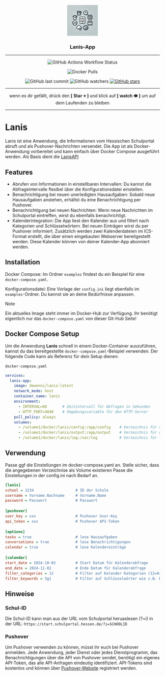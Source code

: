 <div align="center">
<img style="width: 100px;" src="./docs/lanis.jpeg"> 

<h3 style="text-align: center;">Lanis-App</h3>
</div>


-----

<div align="center">

![GitHub Actions Workflow Status](https://img.shields.io/github/actions/workflow/status/dewenni/lanis/docker-build.yml)

![Docker Pulls](https://img.shields.io/docker/pulls/dewenni/lanis)

![GitHub last commit](https://img.shields.io/github/last-commit/dewenni/lanis)
![GitHub watchers](https://img.shields.io/github/watchers/dewenni/lanis?style=social)
[![GitHub stars](https://img.shields.io/github/stars/dewenni/lanis.svg?style=social&label=Star)](https://github.com/dewenni/lanis/stargazers/)

</div>

-----

<div align="center">
wenn es dir gefällt, drück den <b>[ Star ⭐️ ] </b> und klick auf <b>[ watch 👁 ]</b> um auf dem Laufenden zu bleiben
</div>

-----

# Lanis

Lanis ist eine Anwendung, die Informationen vom Hessischen Schulportal abruft und als Pushover-Nachrichten versendet. Die App ist als Docker-Anwendung vorbereitet und kann einfach über Docker Compose ausgeführt werden. Als Basis dient die [LanisAPI](https://github.com/lanis-mobile/LanisAPI)

## Features

- Abrufen von Informationen in einstellbaren Intervallen: Du kannst die Abfrageintervalle flexibel über die Konfigurationsdatei einstellen.
- Benachrichtigung bei neuen unerledigten Hausaufgaben: Sobald neue Hausaufgaben anstehen, erhältst du eine Benachrichtigung per Pushover.
- Benachrichtigung bei neuen Nachrichten: Wenn neue Nachrichten im Schulportal eintreffen, wirst du ebenfalls benachrichtigt.
- Kalenderintegration: Die App liest den Kalender aus und filtert nach Kategorien und Schlüsselwörtern. Bei neuen Einträgen wirst du per Pushover informiert. Zusätzlich werden zwei Kalenderdateien im ICS-Format erstellt, die über einen eingebauten Webserver bereitgestellt werden. Diese Kalender können von deiner Kalender-App abonniert werden.

## Installation

Docker Compose: Im Ordner `examples` findest du ein Beispiel für eine `docker-compose.yaml`.

Konfigurationsdatei: Eine Vorlage der `config.ini` liegt ebenfalls im `examples`-Ordner. Du kannst sie an deine Bedürfnisse anpassen.

> [!NOTE] 
> Ein aktuelles Image steht immer im Docker-Hub zur Verfügung. Ihr benötigt eigentlich nur das `docker-compose.yaml` von dieser Git-Hub Seite!

## Docker Compose Setup

Um die Anwendung **Lanis** schnell in einem Docker-Container auszuführen, kannst du das bereitgestellte `docker-compose.yaml`-Beispiel verwenden. 
Der folgende Code kann als Referenz für dein Setup dienen:

`docker-compose.yaml`
```yaml
services:
  lanis-app:
    image: dewenni/lanis:latest
    network_mode: host
    container_name: lanis
    environment:
      - INTERVAL=60       # Zeitintervall für Abfragen in Sekunden
      - HTTP_PORT=4040    # Umgebungsvariable für den HTTP-Server
    pull_policy: always
    volumes:
      - /volume1/docker/lanis/config:/app/config    # Verzeichnis für config.ini
      - /volume1/docker/lanis/output:/app/output    # Verzeichnis für output Dateien
      - /volume1/docker/lanis/log:/var/log          # Verzeichnis für log Datein
```

## Verwendung

Passe ggf die Einstellungen im docker-compose.yaml an.
Stelle sicher, dass die angegebenen Verzeichnise als Volume existieren
Passe die Einstellungen in der config.ini nach Bedarf an.

```ini
[lanis]
school = 1234                   # ID der Schule
username = Vorname.Nachname     # Vorname.Name
password = Passwort             # Passwort 

[pushover]
user_key = xxx                  # Pushover User-Key  
api_token = xxx                 # Pushover API-Token  

[options]
tasks = true                    # lese Hausaufgaben
conversations = true            # lese Benachrichtigungen
calendar = true                 # lese Kalendereinträge

[calendar]
start_date = 2024-10-02         # Start Datum für Kalenderabfrage
end_date = 2024-11-02           # Ende Datum für Kalenderabfrage
filter_categories = 12          # Filter auf Kalender Kategorien (12=Arbeiten)
filter_keywords = 5g1           # Filter auf Schlüsselwörter wie z.B. Klasse (Keyword1, Keyword2, ..)
```

## Hinweise

### Schul-ID
Die Schul-ID kann man aus der URL vom Schulportal heruaslesen
(?=i) in der URL: `https://start.schulportal.hessen.de/?i=SCHOOLID`

### Pushover
Um Pushover verwenden zu können, müsst ihr euch bei Pushover anmelden.
Jede Anwendung, jeder Dienst oder jedes Dienstprogramm, das Benachrichtigungen über die API von Pushover sendet, benötigt ein eigenes API-Token, das alle API-Anfragen eindeutig identifiziert.
API-Tokens sind kostenlos und können über [Pushover-Website](https://pushover.net/apps/build) registriert werden.